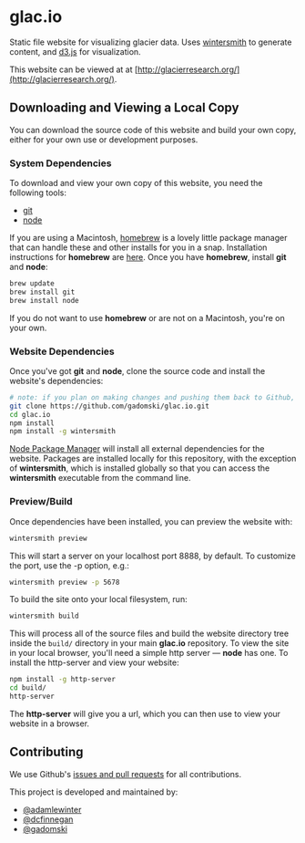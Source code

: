 glac.io
=======

Static file website for visualizing glacier data.
Uses [wintersmith](http://wintersmith.io/) to generate content, and [d3.js](http://d3js.org/) for visualization.

This website can be viewed at at [http://glacierresearch.org/](http://glacierresearch.org/).


Downloading and Viewing a Local Copy
------------------------------------

You can download the source code of this website and build your own copy, either for your own use or development purposes.

### System Dependencies

To download and view your own copy of this website, you need the following tools:

- [git](http://git-scm.com/)
- [node](http://nodejs.org/)

If you are using a Macintosh, [homebrew](http://brew.sh/) is a lovely little package manager that can handle these and other installs for you in a snap.
Installation instructions for **homebrew** are [here](http://brew.sh/#install).
Once you have **homebrew**, install **git** and **node**:

```bash
brew update
brew install git
brew install node
```

If you do not want to use **homebrew** or are not on a Macintosh, you're on your own.


### Website Dependencies

Once you've got **git** and **node**, clone the source code and install the website's dependencies:

```bash
# note: if you plan on making changes and pushing them back to Github, use git@github.com:gadomski/glac.io.git instead
git clone https://github.com/gadomski/glac.io.git  
cd glac.io
npm install
npm install -g wintersmith
```

[Node Package Manager](https://www.npmjs.org/) will install all external dependencies for the website.
Packages are installed locally for this repository, with the exception of **wintersmith**, which is installed globally so that you can access the **wintersmith** executable from the command line.


### Preview/Build

Once dependencies have been installed, you can preview the website with:

```bash
wintersmith preview
```

This will start a server on your localhost port 8888, by default.
To customize the port, use the -p option, e.g.:

```bash
wintersmith preview -p 5678
```

To build the site onto your local filesystem, run:

```bash
wintersmith build
```

This will process all of the source files and build the website directory tree inside the `build/` directory in your main **glac.io** repository.
To view the site in your local browser, you'll need a simple http server &mdash; **node** has one.
To install the http-server and view your website:

```bash
npm install -g http-server
cd build/
http-server
```

The **http-server** will give you a url, which you can then use to view your website in a browser.


Contributing
------------

We use Github's [issues and pull requests](https://github.com/gadomski/glac.io/issues?state=open) for all contributions.

This project is developed and maintained by:

- [@adamlewinter](https://github.com/adamlewinter)
- [@dcfinnegan](https://github.com/dcfinnegan)
- [@gadomski](https://github.com/gadomski)
